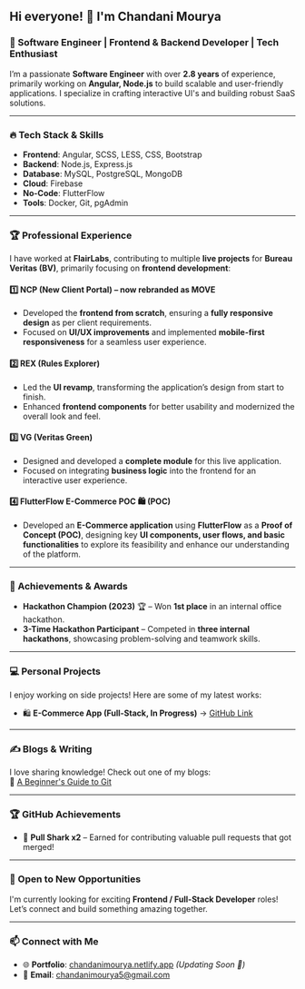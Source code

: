 ## Hi everyone! 👋 I'm Chandani Mourya  
### 🚀 Software Engineer | Frontend & Backend Developer | Tech Enthusiast  

I’m a passionate **Software Engineer** with over **2.8 years** of experience, primarily working on **Angular, Node.js** to build scalable and user-friendly applications. I specialize in crafting interactive UI's and building robust SaaS solutions.  

---

### 🔥 Tech Stack & Skills  
- **Frontend**: Angular, SCSS, LESS, CSS, Bootstrap  
- **Backend**: Node.js, Express.js  
- **Database**: MySQL, PostgreSQL, MongoDB  
- **Cloud**: Firebase  
- **No-Code**: FlutterFlow  
- **Tools**: Docker, Git, pgAdmin

---

### 🏆 Professional Experience  
I have worked at **FlairLabs**, contributing to multiple **live projects** for **Bureau Veritas (BV)**, primarily focusing on **frontend development**:  

#### 1️⃣ **NCP (New Client Portal) – now rebranded as MOVE**  
- Developed the **frontend from scratch**, ensuring a **fully responsive design** as per client requirements.  
- Focused on **UI/UX improvements** and implemented **mobile-first responsiveness** for a seamless user experience.  

#### 2️⃣ **REX (Rules Explorer)**  
- Led the **UI revamp**, transforming the application’s design from start to finish.  
- Enhanced **frontend components** for better usability and modernized the overall look and feel.  

#### 3️⃣ **VG (Veritas Green)**  
- Designed and developed a **complete module** for this live application.  
- Focused on integrating **business logic** into the frontend for an interactive user experience.  

#### 4️⃣ **FlutterFlow E-Commerce POC** 🛍️ (POC)  
- Developed an **E-Commerce application** using **FlutterFlow** as a **Proof of Concept (POC)**, designing key **UI components, user flows, and basic functionalities** to explore its feasibility and enhance our understanding of the platform.

  
---
### 🏅 Achievements & Awards  
- **Hackathon Champion (2023)** 🏆 – Won **1st place** in an internal office hackathon.  
- **3-Time Hackathon Participant** – Competed in **three internal hackathons**, showcasing problem-solving and teamwork skills.  

---

### 💻 Personal Projects  
I enjoy working on side projects! Here are some of my latest works:  
- 🛍️ **E-Commerce App (Full-Stack, In Progress)** → [GitHub Link](https://github.com/ChandaniM/E-Commerce/tree/frontend)  


---

### ✍️ Blogs & Writing  
I love sharing knowledge! Check out one of my blogs:  
📖 [A Beginner's Guide to Git](https://chandanimourya.medium.com/a-beginners-guide-to-git-7e2c2066ee5e)  

---

### 🏆 GitHub Achievements  
- 🦈 **Pull Shark x2** – Earned for contributing valuable pull requests that got merged!  

---

### 🚀 Open to New Opportunities  
I'm currently looking for exciting **Frontend / Full-Stack Developer** roles! Let’s connect and build something amazing together.  

---

### 📫 Connect with Me  
- 🌐 **Portfolio**: [chandanimourya.netlify.app](https://chandanimourya.netlify.app/) *(Updating Soon 🚀)*  
- 📧 **Email**: chandanimourya5@gmail.com  

